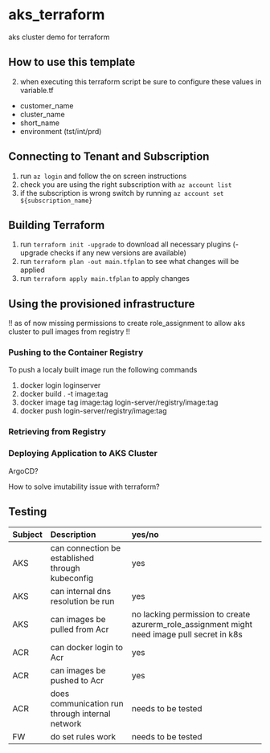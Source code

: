# aks_terraform
aks cluster demo for terraform

## How to use this template
2. when executing this terraform script be sure to configure these values in variable.tf
- customer_name
- cluster_name 
- short_name
- environment (tst/int/prd)

## Connecting to Tenant and Subscription
1. run ```az login``` and follow the on screen instructions
2. check you are using the right subscription with ```az account list```
3. if the subscription is wrong switch by running ```az account set ${subscription_name}```

## Building Terraform
1. run ```terraform init -upgrade``` to download all necessary plugins (-upgrade checks if any new versions are available)
2. run ```terraform plan -out main.tfplan``` to see what changes will be applied
3. run ```terraform apply main.tfplan``` to apply changes


## Using the provisioned infrastructure
!! as of now missing permissions to create role_assignment to allow aks cluster to pull images from registry !!

### Pushing to the Container Registry
To push a localy built image run the following commands
1. docker login loginserver
2. docker build . -t image:tag
3. docker image tag image:tag login-server/registry/image:tag  
4. docker push login-server/registry/image:tag    


### Retrieving from Registry

### Deploying Application to AKS Cluster
ArgoCD?

How to solve imutability issue with terraform?


## Testing

|  Subject  | Description  |yes/no |
|:----------|:-------------|:------|
| AKS | can connection be established through kubeconfig | yes |
| AKS | can internal dns resolution be run   | yes |
| AKS | can images be pulled from Acr | no lacking permission to create azurerm_role_assignment might need image pull secret in k8s|
| ACR | can docker login to Acr  | yes |
| ACR | can images be pushed to Acr  | yes |
| ACR | does communication run through internal network | needs to be tested |
| FW | do set rules work  | needs to be tested |





